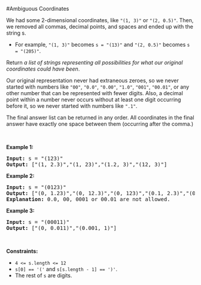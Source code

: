 #Ambiguous Coordinates
<p>We had some 2-dimensional coordinates, like <code>"(1, 3)"</code> or <code>"(2, 0.5)"</code>. Then, we removed all commas, decimal points, and spaces and ended up with the string s.</p>
<ul>
<li>For example, <code>"(1, 3)"</code> becomes <code>s = "(13)"</code> and <code>"(2, 0.5)"</code> becomes <code>s = "(205)"</code>.</li>
</ul>
<p>Return <em>a list of strings representing all possibilities for what our original coordinates could have been</em>.</p>
<p>Our original representation never had extraneous zeroes, so we never started with numbers like <code>"00"</code>, <code>"0.0"</code>, <code>"0.00"</code>, <code>"1.0"</code>, <code>"001"</code>, <code>"00.01"</code>, or any other number that can be represented with fewer digits. Also, a decimal point within a number never occurs without at least one digit occurring before it, so we never started with numbers like <code>".1"</code>.</p>
<p>The final answer list can be returned in any order. All coordinates in the final answer have exactly one space between them (occurring after the comma.)</p>
<p> </p>
<p><strong class="example">Example 1:</strong></p>
<pre><strong>Input:</strong> s = "(123)"
<strong>Output:</strong> ["(1, 2.3)","(1, 23)","(1.2, 3)","(12, 3)"]
</pre>
<p><strong class="example">Example 2:</strong></p>
<pre><strong>Input:</strong> s = "(0123)"
<strong>Output:</strong> ["(0, 1.23)","(0, 12.3)","(0, 123)","(0.1, 2.3)","(0.1, 23)","(0.12, 3)"]
<strong>Explanation:</strong> 0.0, 00, 0001 or 00.01 are not allowed.
</pre>
<p><strong class="example">Example 3:</strong></p>
<pre><strong>Input:</strong> s = "(00011)"
<strong>Output:</strong> ["(0, 0.011)","(0.001, 1)"]
</pre>
<p> </p>
<p><strong>Constraints:</strong></p>
<ul>
<li><code>4 &lt;= s.length &lt;= 12</code></li>
<li><code>s[0] == '('</code> and <code>s[s.length - 1] == ')'</code>.</li>
<li>The rest of <code>s</code> are digits.</li>
</ul>
